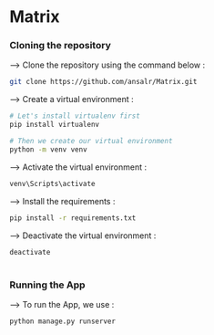 # Matrix


### Cloning the repository

--> Clone the repository using the command below :
```bash
git clone https://github.com/ansalr/Matrix.git

```

--> Create a virtual environment :
```bash
# Let's install virtualenv first
pip install virtualenv

# Then we create our virtual environment
python -m venv venv

```

--> Activate the virtual environment :
```bash
venv\Scripts\activate

```

--> Install the requirements :
```bash
pip install -r requirements.txt

```
--> Deactivate the virtual environment :
```bash
deactivate

```
#

### Running the App

--> To run the App, we use :
```bash
python manage.py runserver

```
